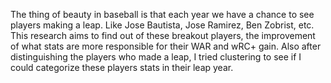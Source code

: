 The thing of beauty in baseball is that each year we have a chance to see players making a leap. Like Jose Bautista, Jose Ramirez, Ben Zobrist, etc. This research aims to find out of these breakout players, the improvement of what stats are more responsible for their WAR and wRC+ gain. Also after distinguishing the players who made a leap, I tried clustering to see if I could categorize these players stats in their leap year. 

